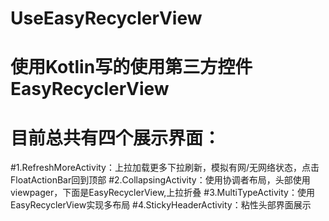 # UseEasyRecyclerView
# 使用Kotlin写的使用第三方控件EasyRecyclerView
# 目前总共有四个展示界面：
#1.RefreshMoreActivity：上拉加载更多下拉刷新，模拟有网/无网络状态，点击FloatActionBar回到顶部
#2.CollapsingActivity：使用协调者布局，头部使用viewpager，下面是EasyRecyclerView,上拉折叠
#3.MultiTypeActivity：使用EasyRecyclerView实现多布局
#4.StickyHeaderActivity：粘性头部界面展示
